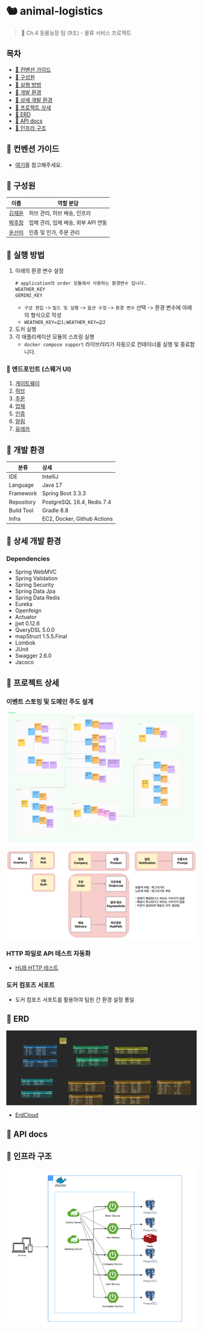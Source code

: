 # 🐿 animal-logistics

> 👊 Ch.4 동물농장 팀 (9조) - 물류 서비스 프로젝트

## 목차

- [🐥 컨벤션 가이드](#-컨벤션-가이드)
- [🐒 구성원](#-구성원)
- [🐸 실행 방법](#-실행-방법)
- [🐹 개발 환경](#-개발-환경)
- [👻 상세 개발 환경](#-상세-개발-환경)
- [🐰 프로젝트 상세](#-프로젝트-상세)
- [🐳 ERD](#-erd)
- [🐙 API docs](#-api-docs)
- [🐬 인프라 구조](#-인프라-구조)

## 🐥 컨벤션 가이드

- [여기](./conventions)를 참고해주세요.

## 🐒 구성원

| 이름                                  | 역할 분담                   |
|-------------------------------------|-------------------------|
| [김재윤](https://github.com/lycoris62) | 허브 관리, 허브 배송, 인프라       |
| [박주창](https://github.com/joo-chang) | 업체 관리, 업체 배송, 외부 API 연동          |
| [윤선미](https://github.com/hgalchi)   | 인증 및 인가, 주문 관리 |

## 🐸 실행 방법

1. 아래의 환경 변수 설정
    ```dotenv
   # application의 order 모듈에서 사용하는 환경변수 입니다. 
   WEATHER_KEY
   GEMINI_KEY
    ```
    - `구성 편집` -> `빌드 및 실행` -> `옵션 수정` -> `환경 변수` 선택 -> 환경 변수에 아래의 형식으로 작성
    - `WEATHER_KEY=값1;WEATHER_KEY=값2`
2. 도커 실행
3. 각 애플리케이션 모듈의 스프링 실행
    - `docker compose support` 라이브러리가 자동으로 컨테이너를 실행 및 종료합니다.

### 🦆 엔드포인트 (스웨거 UI)

1. [게이트웨이](http://localhost:8080)
2. [허브](http://localhost:8081/swagger-ui/index.html)
3. [주문](http://localhost:8082/swagger-ui/index.html)
4. [업체](http://localhost:8083/swagger-ui/index.html)
5. [인증](http://localhost:8084/swagger-ui/index.html)
6. [알림](http://localhost:8085/swagger-ui/index.html)
7. [유레카](http://localhost:19090/swagger-ui/index.html)

## 🐹 개발 환경

| 분류         | 상세                          |
|------------|:----------------------------|
| IDE        | IntelliJ                    |
| Language   | Java 17                     |
| Framework  | Spring Boot 3.3.3           |
| Repository | PostgreSQL 16.4, Redis 7.4  |
| Build Tool | Gradle 8.8                  |
| Infra      | EC2, Docker, Github Actions |

## 👻 상세 개발 환경

### Dependencies

- Spring WebMVC
- Spring Validation
- Spring Security
- Spring Data Jpa
- Spring Data Redis
- Eureka
- Openfeign
- Actuator
- jjwt 0.12.6
- QueryDSL 5.0.0
- mapStruct 1.5.5.Final
- Lombok
- JUnit
- Swagger 2.6.0
- Jacoco

## 🐰 프로젝트 상세

### 이벤트 스토밍 및 도메인 주도 설계

![EventStorming](./docs/images/animal-farm-event-storming.png)

![ddd](./docs/images/animal-farm-ddd.png)

### HTTP 파일로 API 테스트 자동화

- [HUB HTTP 테스트](./application/hub/http/hub-api.http)

### 도커 컴포즈 서포트

- 도커 컴포즈 서포트를 활용하여 팀원 간 환경 설정 통일

## 🐳 ERD

![ERD](./docs/images/animal-farm-v2.png)

- [ErdCloud](https://www.erdcloud.com/d/3PmxD7wzwzgkzgrib)

## 🐙 API docs

## 🐬 인프라 구조

![Infra](./docs/images/animal-farm-infra-v2.png)
